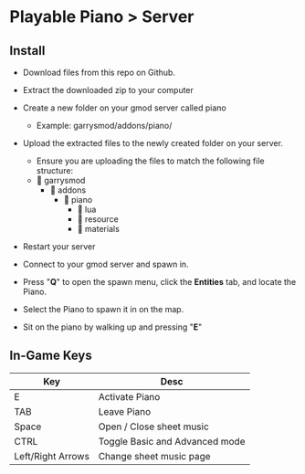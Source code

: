 # Playable Piano > Server

## Install
- Download files from this repo on Github.
- Extract the downloaded zip to your computer
- Create a new folder on your gmod server called piano
  - Example: garrysmod/addons/piano/
- Upload the extracted files to the newly created folder on your server. 

  - Ensure you are uploading the files to match the following file structure:
  - 📁 garrysmod
    - 📁 addons
      - 📁 piano
        - 📁 lua
        - 📁 resource
        - 📁 materials

- Restart your server
- Connect to your gmod server and spawn in. 
- Press "**Q**" to open the spawn menu, click the **Entities** tab, and locate the Piano.
- Select the Piano to spawn it in on the map.
- Sit on the piano by walking up and pressing "**E**"

## In-Game Keys
| Key               | Desc                           |
|-------------------|--------------------------------|
| E                 | Activate Piano                 |
| TAB               | Leave Piano                    |
| Space             | Open / Close sheet music       |
| CTRL              | Toggle Basic and Advanced mode |
| Left/Right Arrows | Change sheet music page        |
